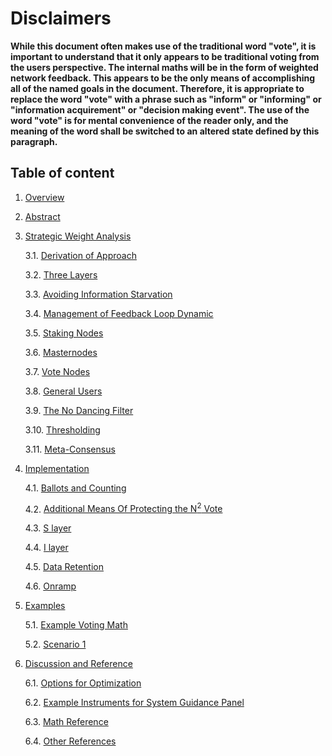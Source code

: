 # Disclaimers

**While this document often makes use of the traditional word "vote", it is important to understand that it only appears to be traditional voting from the users perspective. The internal maths will be in the form of weighted network feedback. This appears to be the only means of accomplishing all of the named goals in the document. Therefore, it is appropriate to replace the word "vote" with a phrase such as "inform" or "informing" or "information acquirement" or "decision making event". The use of the word "vote" is for mental convenience of the reader only, and the meaning of the word shall be switched to an altered state defined by this paragraph.**

## Table of content

1. [Overview](./Overview.md)
2. [Abstract](./Abstract.md)
3. [Strategic Weight Analysis](./Strategic%20Weight%20Analysis.md)

    3.1. [Derivation of Approach](./Strategic%20Weight%20Analysis.md#31-derivation-of-approach)

    3.2. [Three Layers](./Strategic%20Weight%20Analysis.md#32-three-layers)

    3.3. [Avoiding Information Starvation](./Strategic%20Weight%20Analysis.md#33-avoiding-information-starvation)

    3.4. [Management of Feedback Loop Dynamic](./Strategic%20Weight%20Analysis.md#34-management-of-feedback-loop-dynamic)

    3.5. [Staking Nodes](./Strategic%20Weight%20Analysis.md#35-staking-nodes)

    3.6. [Masternodes](./Strategic%20Weight%20Analysis.md#36-masternodes)

    3.7. [Vote Nodes](./Strategic%20Weight%20Analysis.md#37-vote-nodes)

    3.8. [General Users](./Strategic%20Weight%20Analysis.md#38-general-users)

    3.9. [The No Dancing Filter](./Strategic%20Weight%20Analysis.md#39-the-no-dancing-filter)

    3.10. [Thresholding](./Strategic%20Weight%20Analysis.md#310-thresholding)

    3.11. [Meta-Consensus](./Strategic%20Weight%20Analysis.md#311-meta-consensus)

4. [Implementation](./Implementation.md)

    4.1. [Ballots and Counting](./Implementation.md#41-ballots-and-counting)

    4.2. [Additional Means Of Protecting the N<sup>2</sup> Vote](./Implementation.md#42-additional-means-of-protecting-the-n2-vote)

    4.3. [S layer](./Implementation.md#43-s-layer)

    4.4. [I layer](./Implementation.md#44-i-layer)

    4.5. [Data Retention](./Implementation.md#45-data-retention)

    4.6. [Onramp](./Implementation.md#46-onramp)

5. [Examples](./examples.md)

    5.1. [Example Voting Math](./examples.md#51-example-voting-math)

    5.2. [Scenario 1](./examples.md#52-scenario-1)

6. [Discussion and Reference](./Discussion%20and%20Reference.md)

    6.1. [Options for Optimization](./Discussion%20and%20Reference.md#61-options-for-optimization)

    6.2. [Example Instruments for System Guidance Panel](./Discussion%20and%20Reference.md#62-example-instruments-for-system-guidance-panel)

    6.3. [Math Reference](./Discussion%20and%20Reference.md#63-math-reference)

    6.4. [Other References](./Discussion%20and%20Reference.md#64-other-references)
